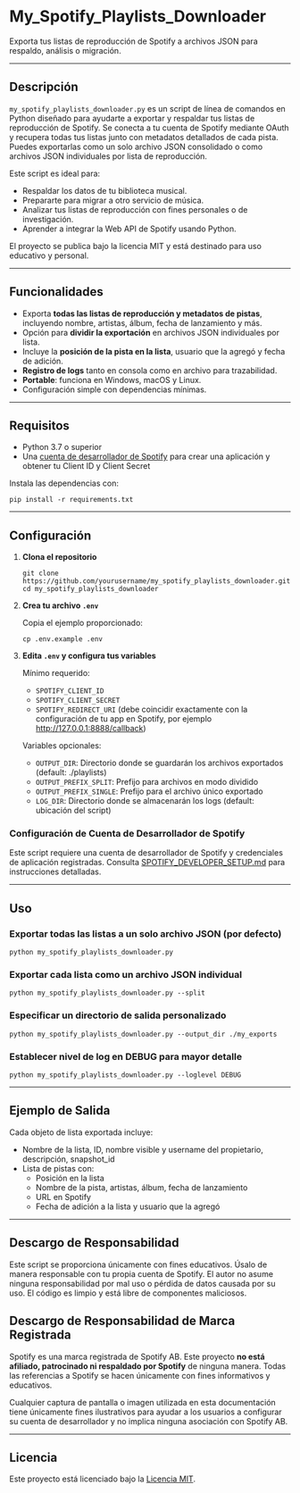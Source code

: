 # My_Spotify_Playlists_Downloader

Exporta tus listas de reproducción de Spotify a archivos JSON para respaldo, análisis o migración.

---

## Descripción

`my_spotify_playlists_downloader.py` es un script de línea de comandos en Python diseñado para ayudarte a exportar y
respaldar tus listas de reproducción de Spotify. Se conecta a tu cuenta de Spotify mediante OAuth y recupera todas tus
listas junto con metadatos detallados de cada pista. Puedes exportarlas como un solo archivo JSON consolidado o como
archivos JSON individuales por lista de reproducción.

Este script es ideal para:

- Respaldar los datos de tu biblioteca musical.
- Prepararte para migrar a otro servicio de música.
- Analizar tus listas de reproducción con fines personales o de investigación.
- Aprender a integrar la Web API de Spotify usando Python.

El proyecto se publica bajo la licencia MIT y está destinado para uso educativo y personal.

---

## Funcionalidades

- Exporta **todas las listas de reproducción y metadatos de pistas**, incluyendo nombre, artistas, álbum, fecha de
  lanzamiento y más.
- Opción para **dividir la exportación** en archivos JSON individuales por lista.
- Incluye la **posición de la pista en la lista**, usuario que la agregó y fecha de adición.
- **Registro de logs** tanto en consola como en archivo para trazabilidad.
- **Portable**: funciona en Windows, macOS y Linux.
- Configuración simple con dependencias mínimas.

---

## Requisitos

- Python 3.7 o superior
- Una [cuenta de desarrollador de Spotify](SPOTIFY_DEVELOPER_SETUP.md) para crear una aplicación y obtener tu Client ID
  y Client Secret

Instala las dependencias con:

```shell
pip install -r requirements.txt

```

---

## Configuración

1. **Clona el repositorio**

    ```shell
    git clone https://github.com/yourusername/my_spotify_playlists_downloader.git
    cd my_spotify_playlists_downloader
    ```

2. **Crea tu archivo `.env`**

   Copia el ejemplo proporcionado:

    ```shell
    cp .env.example .env
    ```

3. **Edita `.env` y configura tus variables**

   Mínimo requerido:

    - `SPOTIFY_CLIENT_ID`
    - `SPOTIFY_CLIENT_SECRET`
    - `SPOTIFY_REDIRECT_URI`  (debe coincidir exactamente con la configuración de tu app en Spotify, por
      ejemplo <http://127.0.0.1:8888/callback>)

   Variables opcionales:

    - `OUTPUT_DIR`: Directorio donde se guardarán los archivos exportados (default: ./playlists)
    - `OUTPUT_PREFIX_SPLIT`: Prefijo para archivos en modo dividido
    - `OUTPUT_PREFIX_SINGLE`: Prefijo para el archivo único exportado
    - `LOG_DIR`: Directorio donde se almacenarán los logs (default: ubicación del script)

### Configuración de Cuenta de Desarrollador de Spotify

Este script requiere una cuenta de desarrollador de Spotify y credenciales de aplicación registradas.
Consulta [SPOTIFY_DEVELOPER_SETUP.md](SPOTIFY_DEVELOPER_SETUP.md) para instrucciones detalladas.

---

## Uso

### Exportar todas las listas a un solo archivo JSON (por defecto)

```shell
python my_spotify_playlists_downloader.py
```

### Exportar cada lista como un archivo JSON individual

```shell
python my_spotify_playlists_downloader.py --split
```

### Especificar un directorio de salida personalizado

```shell
python my_spotify_playlists_downloader.py --output_dir ./my_exports
```

### Establecer nivel de log en DEBUG para mayor detalle

```shell
python my_spotify_playlists_downloader.py --loglevel DEBUG
```

---

## Ejemplo de Salida

Cada objeto de lista exportada incluye:

- Nombre de la lista, ID, nombre visible y username del propietario, descripción, snapshot_id
- Lista de pistas con:
  - Posición en la lista
  - Nombre de la pista, artistas, álbum, fecha de lanzamiento
  - URL en Spotify
  - Fecha de adición a la lista y usuario que la agregó

---

## Descargo de Responsabilidad

Este script se proporciona únicamente con fines educativos.
Úsalo de manera responsable con tu propia cuenta de Spotify.
El autor no asume ninguna responsabilidad por mal uso o pérdida de datos causada por su uso.
El código es limpio y está libre de componentes maliciosos.

## Descargo de Responsabilidad de Marca Registrada

Spotify es una marca registrada de Spotify AB.
Este proyecto **no está afiliado, patrocinado ni respaldado por Spotify** de ninguna manera.
Todas las referencias a Spotify se hacen únicamente con fines informativos y educativos.

Cualquier captura de pantalla o imagen utilizada en esta documentación tiene únicamente fines ilustrativos para ayudar a
los usuarios a configurar su cuenta de desarrollador y no implica ninguna asociación con Spotify AB.

---

## Licencia

Este proyecto está licenciado bajo la [Licencia MIT](../../LICENSE).
